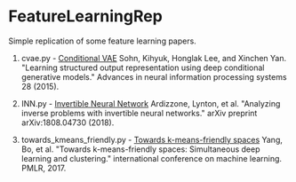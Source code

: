 # FeatureLearningRep

Simple replication of some feature learning papers.

1. cvae.py - [Conditional VAE](https://proceedings.neurips.cc/paper/2015/file/8d55a249e6baa5c06772297520da2051-Paper.pdf) 
Sohn, Kihyuk, Honglak Lee, and Xinchen Yan. "Learning structured output representation using deep conditional generative models." Advances in neural information processing systems 28 (2015).


2. INN.py - [Invertible Neural Network](https://arxiv.org/pdf/1808.04730.pdf)
Ardizzone, Lynton, et al. "Analyzing inverse problems with invertible neural networks." arXiv preprint arXiv:1808.04730 (2018).

3. towards_kmeans_friendly.py - [Towards k-means-friendly spaces](http://proceedings.mlr.press/v70/yang17b/yang17b.pdf)
Yang, Bo, et al. "Towards k-means-friendly spaces: Simultaneous deep learning and clustering." international conference on machine learning. PMLR, 2017.
